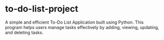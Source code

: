 # to-do-list-project
A simple and efficient To-Do List Application built using Python. This program helps users manage tasks effectively by adding, viewing, updating, and deleting tasks.
